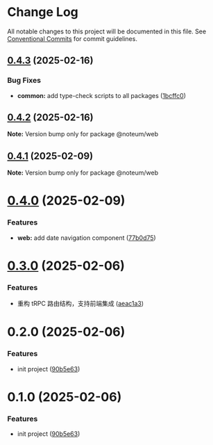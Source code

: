 # Change Log

All notable changes to this project will be documented in this file.
See [Conventional Commits](https://conventionalcommits.org) for commit guidelines.

## [0.4.3](https://github.com/ycc-im/noteum/compare/@noteum/web@0.4.2...@noteum/web@0.4.3) (2025-02-16)


### Bug Fixes

* **common:** add type-check scripts to all packages ([1bcffc0](https://github.com/ycc-im/noteum/commit/1bcffc0c881a9a02bf07672c27535bc12d54af74))





## [0.4.2](https://github.com/ycc-im/noteum/compare/@noteum/web@0.4.1...@noteum/web@0.4.2) (2025-02-16)

**Note:** Version bump only for package @noteum/web





## [0.4.1](https://github.com/ycc-im/noteum/compare/@noteum/web@0.4.0...@noteum/web@0.4.1) (2025-02-09)

**Note:** Version bump only for package @noteum/web





# [0.4.0](https://github.com/ycc-im/noteum/compare/@noteum/web@0.3.0...@noteum/web@0.4.0) (2025-02-09)


### Features

* **web:** add date navigation component ([77b0d75](https://github.com/ycc-im/noteum/commit/77b0d75797c2f3cdfdbe59593ee1f50fadeddd7e))





# [0.3.0](https://github.com/ycc-im/noteum/compare/@noteum/web@0.2.0...@noteum/web@0.3.0) (2025-02-06)


### Features

* 重构 tRPC 路由结构，支持前端集成 ([aeac1a3](https://github.com/ycc-im/noteum/commit/aeac1a3774c9de08c5bcca0948dc1a07b1610962))





# 0.2.0 (2025-02-06)


### Features

* init project ([90b5e63](https://github.com/ycc-im/noteum/commit/90b5e630a06dd95c9ef1bbeda9db1b880eef1640))





# 0.1.0 (2025-02-06)


### Features

* init project ([90b5e63](https://github.com/ycc-im/noteum/commit/90b5e630a06dd95c9ef1bbeda9db1b880eef1640))
